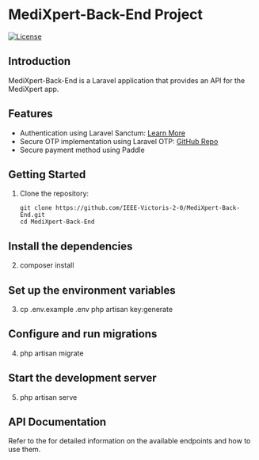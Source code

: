 # MediXpert-Back-End Project

[![License](https://img.shields.io/badge/license-MIT-brightgreen.svg)](LICENSE)

## Introduction
MediXpert-Back-End is a Laravel application that provides an API for the MediXpert app.

## Features
- Authentication using Laravel Sanctum: [Learn More](https://laravel.com/docs/10.x/sanctum)
- Secure OTP implementation using Laravel OTP: [GitHub Repo](https://github.com/ichtrojan/laravel-otp)
- Secure payment method using Paddle

## Getting Started
1. Clone the repository:
   ```shell
   git clone https://github.com/IEEE-Victoris-2-0/MediXpert-Back-End.git
   cd MediXpert-Back-End

## Install the dependencies
2. composer install

## Set up the environment variables

3. cp .env.example .env
   php artisan key:generate

## Configure and run migrations 

 4. php artisan migrate

 ## Start the development server 
 5. php artisan serve

## API Documentation
Refer to the <a href="https://documenter.getpostman.com/view/29337762/2s9YC1WEAo"></a> for detailed information on the available endpoints and how to use them.